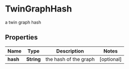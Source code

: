 

# TwinGraphHash

a twin graph hash

## Properties

Name | Type | Description | Notes
------------ | ------------- | ------------- | -------------
**hash** | **String** | the hash of the graph |  [optional]




